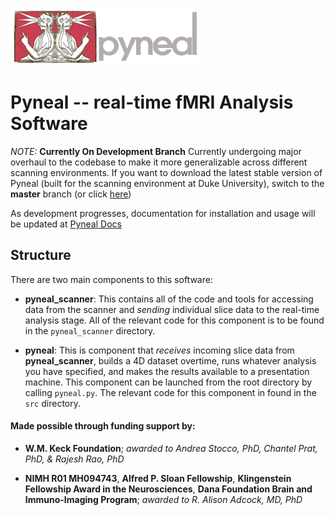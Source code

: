 ![Pyneal Logo](resources/images/pyneal_logo.jpg)

# Pyneal -- real-time fMRI Analysis Software

*NOTE:* **Currently On Development Branch** Currently undergoing major overhaul to the codebase to make it more generalizable across different scanning environments. If you want to download the latest stable version of Pyneal (built for the scanning environment at Duke University), switch to the **master** branch (or click [here](https://github.com/jeffmacinnes/pyneal/tree/master))

As development progresses, documentation for installation and usage will be updated at [Pyneal Docs](https://jeffmacinnes.github.io/pyneal-docs/)

## Structure
There are two main components to this software:

* **pyneal_scanner**: This contains all of the code and tools for accessing data from the scanner and *sending* individual slice data to the real-time analysis stage. All of the relevant code for this component is to be found in the `pyneal_scanner` directory.

* **pyneal**: This is component that *receives* incoming slice data from **pyneal_scanner**, builds a 4D dataset overtime, runs whatever analysis you have specified, and makes the results available to a presentation machine. This component can be launched from the root directory by calling `pyneal.py`. The relevant code for this component in found in the `src` directory.



#### Made possible through funding support by:

* **W.M. Keck Foundation**; *awarded to Andrea Stocco, PhD, Chantel Prat, PhD, & Rajesh Rao, PhD*

* **NIMH R01 MH094743**, **Alfred P. Sloan Fellowship**, **Klingenstein Fellowship Award in the Neurosciences**,
**Dana Foundation Brain and Immuno-Imaging Program**; *awarded to R. Alison Adcock, MD, PhD*
